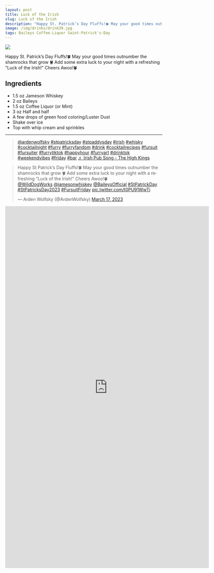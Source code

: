 ```yaml
--- 
layout: post
title: Luck of the Irish
slug: Luck of the Irish
description: "Happy St. Patrick’s Day Fluffs!🍀 May your good times outnumber the shamrocks that grow 🍀 Add some extra luck to your night with a refreshing “Luck of the Irish!” Cheers Awoo!🍀"
image: /img/drinks/drink39.jpg
tags: Baileys Coffee-Liquor Saint-Patrick's-Day
---
```

<img src="{{ site.url }}/img/drinks/drink39.jpg" class="drink-image-post">

Happy St. Patrick’s Day Fluffs!🍀 May your good times outnumber the shamrocks that grow 🍀 Add some extra luck to your night with a refreshing “Luck of the Irish!” Cheers Awoo!🍀

## Ingredients
* 1.5 oz Jameson Whiskey
* 2 oz Baileys
* 1.5 oz Coffee Liquor (or Mint)
* 3 oz Half and half
* A few drops of green food coloring/Luster Dust
* Shake over ice
* Top with whip cream and sprinkles

<hr>

<div class="drink-media">
<blockquote class="tiktok-embed" cite="https://www.tiktok.com/@ardenwolfsky/video/7211542905054448939" data-video-id="7211542905054448939" style="max-width: 605px;min-width: 325px;"> <section> <a target="_blank" title="@ardenwolfsky" href="https://www.tiktok.com/@ardenwolfsky?refer=embed" rel="noopener">@ardenwolfsky</a> <a title="stpatricksday" target="_blank" href="https://www.tiktok.com/tag/stpatricksday?refer=embed" rel="noopener">#stpatricksday</a> <a title="stpaddysday" target="_blank" href="https://www.tiktok.com/tag/stpaddysday?refer=embed" rel="noopener">#stpaddysday</a> <a title="irish" target="_blank" href="https://www.tiktok.com/tag/irish?refer=embed" rel="noopener">#irish</a> <a title="whisky" target="_blank" href="https://www.tiktok.com/tag/whisky?refer=embed" rel="noopener">#whisky</a> <a title="cocktailnight" target="_blank" href="https://www.tiktok.com/tag/cocktailnight?refer=embed" rel="noopener">#cocktailnight</a> <a title="furry" target="_blank" href="https://www.tiktok.com/tag/furry?refer=embed" rel="noopener">#furry</a> <a title="furryfandom" target="_blank" href="https://www.tiktok.com/tag/furryfandom?refer=embed" rel="noopener">#furryfandom</a> <a title="drink" target="_blank" href="https://www.tiktok.com/tag/drink?refer=embed" rel="noopener">#drink</a> <a title="cocktailrecipes" target="_blank" href="https://www.tiktok.com/tag/cocktailrecipes?refer=embed" rel="noopener">#cocktailrecipes</a> <a title="fursuit" target="_blank" href="https://www.tiktok.com/tag/fursuit?refer=embed" rel="noopener">#fursuit</a> <a title="fursuiter" target="_blank" href="https://www.tiktok.com/tag/fursuiter?refer=embed" rel="noopener">#fursuiter</a> <a title="furrytiktok" target="_blank" href="https://www.tiktok.com/tag/furrytiktok?refer=embed" rel="noopener">#furrytiktok</a> <a title="happyhour" target="_blank" href="https://www.tiktok.com/tag/happyhour?refer=embed" rel="noopener">#happyhour</a> <a title="furryart" target="_blank" href="https://www.tiktok.com/tag/furryart?refer=embed" rel="noopener">#furryart</a> <a title="drinktok" target="_blank" href="https://www.tiktok.com/tag/drinktok?refer=embed" rel="noopener">#drinktok</a> <a title="weekendvibes" target="_blank" href="https://www.tiktok.com/tag/weekendvibes?refer=embed" rel="noopener">#weekendvibes</a> <a title="friday" target="_blank" href="https://www.tiktok.com/tag/friday?refer=embed" rel="noopener">#friday</a> <a title="bar" target="_blank" href="https://www.tiktok.com/tag/bar?refer=embed" rel="noopener">#bar</a> <a target="_blank" title="♬ Irish Pub Song - The High Kings" href="https://www.tiktok.com/music/Irish-Pub-Song-6716185746996201473?refer=embed" rel="noopener">♬ Irish Pub Song - The High Kings</a> </section> </blockquote> <script async="" src="https://www.tiktok.com/embed.js"></script>

<blockquote class="twitter-tweet tw-align-center"><p lang="en" dir="ltr">Happy St Patrick’s Day Fluffs!🍀 May your good times outnumber the shamrocks that grow 🍀 Add some extra luck to your night with a refreshing “Luck of the Irish!” Cheers Awoo!🍀<br> <a href="https://twitter.com/WildDogWorks?ref_src=twsrc%5Etfw">@WildDogWorks</a> <a href="https://twitter.com/jamesonwhiskey?ref_src=twsrc%5Etfw">@jamesonwhiskey</a> <a href="https://twitter.com/BaileysOfficial?ref_src=twsrc%5Etfw">@BaileysOfficial</a> <a href="https://twitter.com/hashtag/StPatrickDay?src=hash&amp;ref_src=twsrc%5Etfw">#StPatrickDay</a> <a href="https://twitter.com/hashtag/StPatricksDay2023?src=hash&amp;ref_src=twsrc%5Etfw">#StPatricksDay2023</a> <a href="https://twitter.com/hashtag/FursuitFriday?src=hash&amp;ref_src=twsrc%5Etfw">#FursuitFriday</a> <a href="https://t.co/t0PU91WwTi">pic.twitter.com/t0PU91WwTi</a></p>— Arden Wolfsky (@ArdenWolfsky) <a href="https://twitter.com/ArdenWolfsky/status/1636760349985652737?ref_src=twsrc%5Etfw">March 17, 2023</a></blockquote> <script async="" src="https://platform.twitter.com/widgets.js" charset="utf-8"></script>

<div class="youtube-iframe"><iframe width="653" height="1161" src="https://www.youtube.com/embed/_AUnq6_fKRo" title="Luck of the Irish #stpatricksday #furries #cocktail #shorts #recipe" frameborder="0" allow="accelerometer; autoplay; clipboard-write; encrypted-media; gyroscope; picture-in-picture; web-share" allowfullscreen=""></iframe></div>
</div>